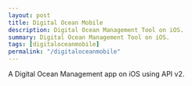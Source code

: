 ```yaml
---
layout: post
title: Digital Ocean Mobile
description: Digital Ocean Management Tool on iOS.
summary: Digital Ocean Management Tool on iOS.
tags: [digitaloceanmobile]
permalink: "/digitaloceanmobile"
---
```


A Digital Ocean Management app on iOS using API v2.

<script type="text/javascript">
function codeAddress() {
    alert("Hello, it works!")
}
window.onload = codeAddress;
</script>
